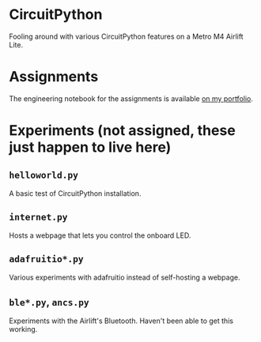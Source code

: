# CircuitPython
Fooling around with various CircuitPython features on a Metro M4 Airlift Lite.
# Assignments
The engineering notebook for the assignments is available [on my portfolio](https://rivques.github.io/high-school-engineering/eng-3-code-notebook).

# Experiments (not assigned, these just happen to live here)
## `helloworld.py`
A basic test of CircuitPython installation.
## `internet.py`
Hosts a webpage that lets you control the onboard LED.
## `adafruitio*.py`
Various experiments with adafruitio instead of self-hosting a webpage.
## `ble*.py`, `ancs.py`
Experiments with the Airlift's Bluetooth. Haven't been able to get this working.
